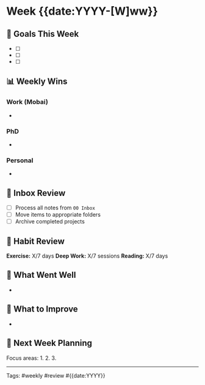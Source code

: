 # Week {{date:YYYY-[W]ww}}

## 🎯 Goals This Week
- [ ] 
- [ ] 
- [ ] 

## 📊 Weekly Wins
### Work (Mobai)
- 

### PhD
- 

### Personal
- 

## 📝 Inbox Review
- [ ] Process all notes from `00 Inbox`
- [ ] Move items to appropriate folders
- [ ] Archive completed projects

## 🏃 Habit Review
**Exercise:** X/7 days
**Deep Work:** X/7 sessions
**Reading:** X/7 days

## 🔄 What Went Well
- 

## 🔄 What to Improve
- 

## 📅 Next Week Planning
Focus areas:
1. 
2. 
3. 

---
Tags: #weekly #review #{{date:YYYY}}
